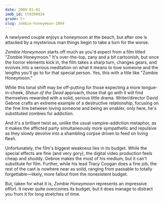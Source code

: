 ```yaml
---
date: 2009-01-01
imdb_id: tt0399934
grade: C+
slug: zombie-honeymoon-2004
---
```


A newlywed couple enjoys a honeymoon at the beach, but after one is attacked by a mysterious man things begin to take a turn for the worse.

_Zombie Honeymoon_ starts off much as you'd expect from a film titled "Zombie Honeymoon." It's over-the-top, zany and a bit cartoonish, but once the horror elements kick in, the film takes a sharp turn, changes gears, and evolves into a serious meditation on what it means to love someone and the lengths you'll go to for that special person. Yes, this with a title like "Zombie Honeymoon."

While this tonal shift may be off-putting for those expecting a more tongue-in-cheek, <span data-imdb-id="tt0365748">_Shaun of the Dead_</span> approach, those that go with it will find themselves rewarded with a solid, serious little drama. Writer/director David Gebroe crafts an extreme example of a destructive relationship, focusing on the fine line between loving someone and being an enabler, only here, he's substituted zombies for addiction.

And it's a brilliant twist as, unlike the usual vampire-addiction metaphor, as it makes the afflicted party simultaneously more sympathetic and repulsive as they slowly devolve into a shambling corpse driven to feed on living flesh.

Unfortunately, the film's biggest weakness lies in its budget. While the special effects are fine (and very gory), the digital video production feels cheap and shoddy. Gebroe makes the most of his medium, but it can't substitute for film. Further, while his lead Tracy Coogan does a fine job, the rest of the cast is nowhere near as solid, ranging from passable to totally forgettable—likely, more fallout from the nonexistent budget.

But, taken for what it is, _Zombie Honeymoon_ represents an impressive effort. It never quite overcomes its budget, but it does manage to distract you from it for long stretches of time.

